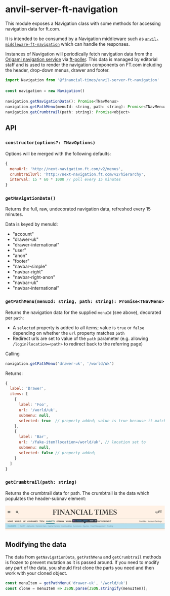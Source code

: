 # anvil-server-ft-navigation

This module exposes a Navigation class with some methods for accessing navigation data for ft.com. 

It is intended to be consumed by a Navigation middleware such as [`anvil-middleware-ft-navigation`](https://github.com/Financial-Times/anvil/tree/master/packages/anvil-middleware-ft-navigation) which can handle the responses.

Instances of Navigation will periodically fetch navigation data from the [Origami navigation service](https://registry.origami.ft.com/components/origami-navigation-service@71.0.0) via [ft-poller](https://github.com/Financial-Times/ft-poller). This data is managed by editorial staff and is used to render the navigation components on FT.com including the header, drop-down menus, drawer and footer.

```js
import Navigation from '@financial-times/anvil-server-ft-navigation'

const navigation = new Navigation()

navigation.getNavigationData(): Promise<TNavMenus>
navigation.getPathMenu(menuId: string, path: string): Promise<TNavMenu>
navigation.getCrumbtrail(path: string): Promise<object>
```

## API

### `constructor(options?: TNavOptions)`

Options will be merged with the following defaults: 

```js
{
  menuUrl: 'http://next-navigation.ft.com/v2/menus',
  crumbtrailUrl: 'http://next-navigation.ft.com/v2/hierarchy',
  interval: 15 * 60 * 1000 // poll every 15 minutes
}
```

### `getNavigationData()`

Returns the full, raw, undecorated navigation data, refreshed every 15 minutes.

Data is keyed by menuId: 

- "account"
- "drawer-uk"
- "drawer-international"
- "user"
- "anon"
- "footer"
- "navbar-simple"
- "navbar-right"
- "navbar-right-anon"
- "navbar-uk"
- "navbar-international"

### `getPathMenu(menuId: string, path: string): Promise<TNavMenu>` 

Returns the navigation data for the supplied `menuId` (see above), decorated per `path`:
- A `selected` property is added to all items; value is `true` or `false` depending on whether the `url` property matches `path`
- Redirect urls are set to value of the `path` parameter (e.g. allowing `/login?location=<path>` to redirect back to the referring page)

Calling
```js
navigation.getPathMenu('drawer-uk', '/world/uk')
```

Returns:
```js
{
  label: 'Drawer',
  items: [
    { 
      label: 'Foo', 
      url: '/world/uk', 
      submenu: null, 
      selected: true  // property added; value is true because it matches `path`
    },
    {
      label: 'Bar', 
      url: '/fake-item?location=/world/uk', // location set to 
      submenu: null, 
      selected: false // property added;
    }
  ]
}
```

### `getCrumbtrail(path: string)`

Returns the crumbtrail data for path. The crumbtrail is the data which populates the header-subnav element:

![alt text](./screenshots/screenshot-markets-nav-item.png)


## Modifying the data

The data from `getNavigationData`, `getPathMenu` and `getCrumbtrail`  methods is frozen to prevent mutation as it is passed around. If you need to modify any part of the data, you should first clone the parts you need and then work with your cloned object.

```js
const menuItem = getPathMenu('drawer-uk', '/world/uk')
const clone = menuItem => JSON.parse(JSON.stringify(menuItem));
```
